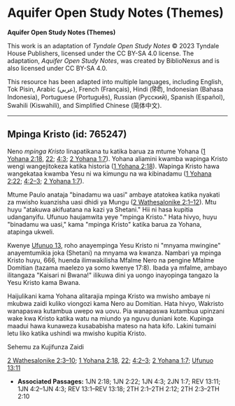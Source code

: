 # Aquifer Open Study Notes (Themes)

**Aquifer Open Study Notes (Themes)**

This work is an adaptation of *Tyndale Open Study Notes* © 2023 Tyndale House Publishers, licensed under the CC BY\-SA 4\.0 license. The adaptation, *Aquifer Open Study Notes*, was created by BiblioNexus and is also licensed under CC BY\-SA 4\.0\.

This resource has been adapted into multiple languages, including English, Tok Pisin, Arabic (عربي), French (Français), Hindi (हिंदी), Indonesian (Bahasa Indonesia), Portuguese (Português), Russian (Русский), Spanish (Español), Swahili (Kiswahili), and Simplified Chinese (简体中文).



--------------------------------

## Mpinga Kristo (id: 765247)

Neno *mpinga Kristo* linapatikana tu katika barua za mtume Yohana ([1 Yohana 2:18](https://ref.ly/1John2:18), [22](https://ref.ly/1John2:22); [4:3](https://ref.ly/1John4:3); [2 Yohana 1:7](https://ref.ly/2John1:7)). Yohana aliamini kwamba wapinga Kristo wengi wangejitokeza katika historia ([1 Yohana 2:18](https://ref.ly/1John2:18)). Wapinga Kristo hawa wangekataa kwamba Yesu ni wa kimungu na wa kibinadamu ([1 Yohana 2:22](https://ref.ly/1John2:22); [4:2–3](https://ref.ly/1John4:2-1John4:3); [2 Yohana 1:7](https://ref.ly/2John1:7)).

Mtume Paulo anataja "binadamu wa uasi" ambaye atatokea katika nyakati za mwisho kuanzisha uasi dhidi ya Mungu ([2 Wathesalonike 2:1–12](https://ref.ly/2Thess2:1-2Thess2:12)). Mtu huyu "atakuwa akifuatana na kazi ya Shetani." Hii ni hasa kupitia udanganyifu. Ufunuo haujamwita yeye "mpinga Kristo." Hata hivyo, huyu "binadamu wa uasi," kama "mpinga Kristo" katika barua za Yohana, atapinga ukweli.

Kwenye [Ufunuo 13](https://ref.ly/Rev13:1-Rev13:18), roho anayempinga Yesu Kristo ni "mnyama mwingine" anayemtumikia joka (Shetani) na mnyama wa kwanza. Nambari ya mpinga Kristo huyu, 666, huenda ilimwakilisha Mfalme Nero na pengine Mfalme Domitian (tazama maelezo ya somo kwenye 17:8). Ibada ya mfalme, ambayo ilitangaza "Kaisari ni Bwana!" ilikuwa dini ya uongo inayopinga tangazo la Yesu Kristo kama Bwana.

Haijulikani kama Yohana alitarajia mpinga Kristo wa mwisho ambaye ni mkubwa zaidi kuliko viongozi kama Nero au Domitian. Hata hivyo, Wakristo wanapaswa kutambua uwepo wa uovu. Pia wanapaswa kutambua upinzani wake kwa Kristo katika watu na miundo ya nguvu duniani kote. Kupinga maadui hawa kunaweza kusababisha mateso na hata kifo. Lakini tumaini letu liko katika ushindi wa mwisho kupitia Kristo.

Sehemu za Kujifunza Zaidi

[2 Wathesalonike 2:3–10](https://ref.ly/2Thess2:3-2Thess2:10); [1 Yohana 2:18](https://ref.ly/1John2:18), [22](https://ref.ly/1John2:22); [4:2–3](https://ref.ly/1John4:2-1John4:3); [2 Yohana 1:7](https://ref.ly/2John1:7); [Ufunuo 13:11](https://ref.ly/Rev13:11)

* **Associated Passages:** 1JN 2:18; 1JN 2:22; 1JN 4:3; 2JN 1:7; REV 13:11; 1JN 4:2–1JN 4:3; REV 13:1–REV 13:18; 2TH 2:1–2TH 2:12; 2TH 2:3–2TH 2:10

